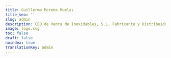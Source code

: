 ```yaml
---
title: Guillermo Moreno Muelas
title_seo: ''
slug: admin
description: CEO de Venta de Inoxidables, S.L. Fabricante y Distribuidor de artículos de Acero Inoxidable a nivel Nacional e Internacional.
image: logo.svg
toc: false
draft: false
noindex: true
translationKey: admin
---
```

